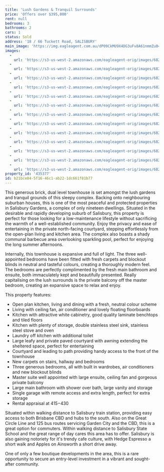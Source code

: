 ```yaml
---
title: 'Lush Gardens & Tranquil Surrounds'
price: 'Offers over $395,000'
rent: null
bedrooms: 3
bathrooms: 2
cars: 1
status: Sold
address: '18 / 66 Tuckett Road, SALISBURY'
main_image: 'https://img.eagleagent.com.au/dP09CkMU9X4DG3uFv8A61nmmZu0=/1280x854/smart/https://s3-us-west-2.amazonaws.com/eagleagent-orig/images/6823863/123500246-image-M.jpg'
images:
  -
    url: 'https://s3-us-west-2.amazonaws.com/eagleagent-orig/images/6823875/123500246-image-L.jpg'
  -
    url: 'https://s3-us-west-2.amazonaws.com/eagleagent-orig/images/6823874/123500246-image-K.jpg'
  -
    url: 'https://s3-us-west-2.amazonaws.com/eagleagent-orig/images/6823873/123500246-image-J.jpg'
  -
    url: 'https://s3-us-west-2.amazonaws.com/eagleagent-orig/images/6823872/123500246-image-I.jpg'
  -
    url: 'https://s3-us-west-2.amazonaws.com/eagleagent-orig/images/6823871/123500246-image-H.jpg'
  -
    url: 'https://s3-us-west-2.amazonaws.com/eagleagent-orig/images/6823870/123500246-image-G.jpg'
  -
    url: 'https://s3-us-west-2.amazonaws.com/eagleagent-orig/images/6823869/123500246-image-F.jpg'
  -
    url: 'https://s3-us-west-2.amazonaws.com/eagleagent-orig/images/6823868/123500246-image-E.jpg'
  -
    url: 'https://s3-us-west-2.amazonaws.com/eagleagent-orig/images/6823867/123500246-image-D.jpg'
  -
    url: 'https://s3-us-west-2.amazonaws.com/eagleagent-orig/images/6823866/123500246-image-C.jpg'
  -
    url: 'https://s3-us-west-2.amazonaws.com/eagleagent-orig/images/6823865/123500246-image-B.jpg'
  -
    url: 'https://s3-us-west-2.amazonaws.com/eagleagent-orig/images/6823864/123500246-image-A.jpg'
  -
    url: 'https://s3-us-west-2.amazonaws.com/eagleagent-orig/images/6823863/123500246-image-M.jpg'
property_id: '435377'
id: b21bce04-5f16-46c1-ab22-1dc661f81b77
---
```

This generous brick, dual level townhouse is set amongst the lush gardens and tranquil grounds of this sleepy complex. Backing onto neighbouring suburban houses, this is one of the most peaceful and protected properties in Salisbury Gardens, a complex of only nineteen dwellings. Situated in the desirable and rapidly developing suburb of Salisbury, this property is perfect for those looking for a low-maintenance lifestyle without sacrificing the warmth of a well-established community. Enjoy the privacy and ease of entertaining in the private north-facing courtyard, stepping effortlessly from the open-plan living and kitchen area. The complex also boasts a shady communal barbecue area overlooking sparkling pool, perfect for enjoying the long summer afternoons.

Internally, this townhouse is expansive and full of light. The three well-appointed bedrooms have been fitted with fresh carpets and blockout blinds in neutral and tasteful colours, creating a thoroughly modern feel. The bedrooms are perfectly complimented by the fresh main bathroom and ensuite, both immaculately kept and beautifully presented. Really capitalising on the lush surrounds is the private balcony off the master bedroom, creating an expansive space to relax and enjoy.

This property features:

*  Open plan kitchen, living and dining with a fresh, neutral colour scheme
*  Living with ceiling fan, air conditioner and lovely floating floorboards
*  Kitchen with attractive white cabinetry, good quality laminate benchtops and tiled floors
*  Kitchen with plenty of storage, double stainless steel sink, stainless steel stove and oven
*  Laundry off kitchen with additional toilet
*  Large leafy and private paved courtyard with awning extending the sheltered space, perfect for entertaining
*  Courtyard and leading to path providing handy access to the front of the townhouse
*  New carpets on stairs, hallway and bedrooms
*  Three generous bedrooms, all with built in wardrobes, air conditioners and new blockout blinds
*  Master suite well appointed with large ensuite, ceiling fan and gorgeous private balcony
*  Large main bathroom with shower over bath, large vanity and storage
*  Single garage with remote access and extra length, perfect for extra storage
*  Rental appraisal at $415-$430

Situated within walking distance to Salisbury train station, providing easy access to both Brisbane CBD and hubs to the south. Also on the Great Circle Line and 125 bus routes servicing Garden City and the CBD, this is a great option for commuters. Within walking distance to Salisbury State School and the great range of day cares this area has to offer. Salisbury is also gaining notoriety for it's trendy cafe culture, with Hedge Espresso a short walk and Apples on Ainsworth a short drive away.

One of only a few boutique developments in the area, this is a rare opportunity to secure an entry-level investment in a vibrant and sought-after community.